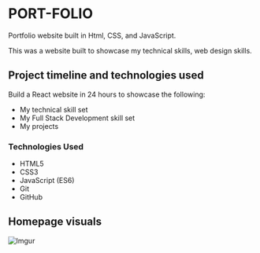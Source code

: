 # PORT-FOLIO
Portfolio website built in Html, CSS, and JavaScript.


This was a website built to showcase my technical skills, web design skills.


## Project timeline and technologies used

Build a React website in 24 hours to showcase the following:
* My technical skill set
* My Full Stack Development skill set
* My projects


### Technologies Used

* HTML5
* CSS3
* JavaScript (ES6)
* Git
* GitHub

## Homepage visuals


![Imgur](https://i.imgur.com/zzTxoS2.png?1)
  
